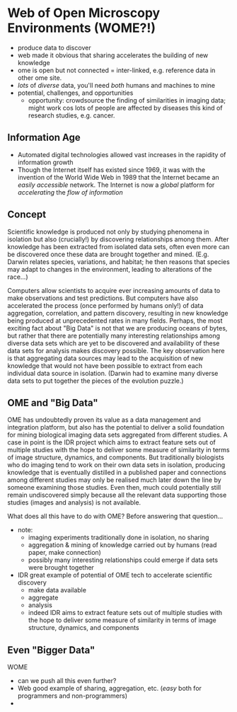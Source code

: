 Web of Open Microscopy Environments (WOME?!)
===================================

- produce data to discover
- web made it obvious that sharing accelerates the building of new knowledge
- ome is open but not connected = inter-linked, e.g. reference data in other
  ome site.
- *lots* of *diverse* data, you'll need *both* humans and machines to mine
- potential, challenges, and opportunities
  - opportunity:
    crowdsource the finding of similarities in imaging data; might work cos
    lots of people are affected by diseases this kind of research studies,
    e.g. cancer.

Information Age
---------------
- Automated digital technologies allowed vast increases in the rapidity of
  information growth
- Though the Internet itself has existed since 1969, it was with the invention
  of the World Wide Web in 1989 that the Internet became an *easily accessible*
  network.
  The Internet is now a *global* platform for *accelerating* the *flow of information*

Concept
-------
Scientific knowledge is produced not only by studying phenomena in isolation but
also (crucially!) by discovering relationships among them. After knowledge has
been extracted from isolated data sets, often even more can be discovered once
these data are brought together and mined.
(E.g. Darwin relates species, variations, and habitat; he then reasons that
species may adapt to changes in the environment, leading to alterations of the
race...)

Computers allow scientists to acquire ever increasing amounts of data to make
observations and test predictions. But computers have also accelerated the
process (once performed by humans only!) of data aggregation, correlation, and
pattern discovery, resulting in new knowledge being produced at unprecedented
rates in many fields.
Perhaps, the most exciting fact about "Big Data" is not that we are producing
oceans of bytes, but rather that there are potentially many interesting
relationships among diverse data sets which are yet to be discovered and
availability of these data sets for analysis makes discovery possible. The key
observation here is that aggregating data sources may lead to the acquisition of
new knowledge that would not have been possible to extract from each individual
data source in isolation.
(Darwin had to examine many diverse data sets to put together the pieces of the
evolution puzzle.)

OME and "Big Data"
------------------
OME has undoubtedly proven its value as a data management and integration
platform, but also has the potential to deliver a solid foundation for mining
biological imaging data sets aggregated from different studies. A case in point
is the IDR project which aims to extract feature sets out of multiple studies
with the hope to deliver some measure of similarity in terms of image structure,
dynamics, and components. But traditionally biologists who do imaging tend to
work on their own data sets in isolation, producing knowledge that is eventually
distilled in a published paper and connections among different studies may only
be realised much later down the line by someone examining those studies. Even
then, much could potentially still remain undiscovered simply because all the
relevant data supporting those studies (images and analysis) is not available.




What does all this have to do with OME? Before answering that question...

- note:
  - imaging experiments traditionally done in isolation, no sharing
  - aggregation & mining of knowledge carried out by humans (read paper, make
    connection)
  - possibly many interesting relationships could emerge if data sets were
    brought together
- IDR great example of potential of OME tech to accelerate scientific discovery
  - make data available
  - aggregate
  - analysis
  - indeed IDR aims to extract feature sets out of multiple studies with the
    hope to deliver some measure of similarity in terms of image structure,
    dynamics, and components

Even "Bigger Data"
------------------
WOME
  - can we push all this even further?
  - Web good example of sharing, aggregation, etc. (*easy* both for programmers
    and non-programmers)
  -
